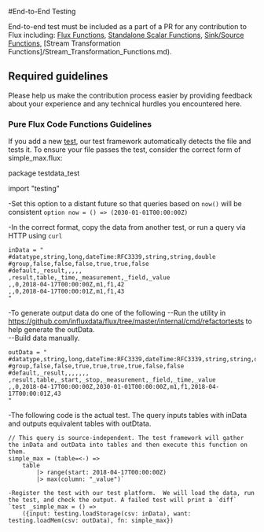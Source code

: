 #End-to-End Testing

End-to-end test must be included as a part of a PR for any contribution to Flux including: 
[Flux Functions](/Flux_Functions.md), 
[Standalone Scalar Functions](/Scalar_Functions.md), 
[Sink/Source Functions](/Source_Sink_Functions.md), 
[Stream Transformation Functions]/Stream_Transformation_Functions.md). 

## Required guidelines

Please help us make the contribution process easier by providing feedback about your experience and any technical hurdles you encountered here.

### Pure Flux Code Functions Guidelines

If you add a new [test](../stdlib/testing/testdata), our test framework automatically detects the file and tests it. To ensure your file passes the test, consider the correct form of simple_max.flux:

package testdata_test
 
import "testing"

-Set this option to a distant future so that queries based on ```now()``` will be consistent
```option now = () => (2030-01-01T00:00:00Z)```

-In the correct format, copy the data from another test, or run a query via HTTP using `curl` 
```
inData = "
#datatype,string,long,dateTime:RFC3339,string,string,double
#group,false,false,false,true,true,false
#default,_result,,,,,
,result,table,_time,_measurement,_field,_value
,,0,2018-04-17T00:00:00Z,m1,f1,42
,,0,2018-04-17T00:00:01Z,m1,f1,43
"
```

-To generate output data do one of the following
--Run the utility in https://github.com/influxdata/flux/tree/master/internal/cmd/refactortests to help generate the outData.  
--Build data manually.  
```
outData = "
#datatype,string,long,dateTime:RFC3339,dateTime:RFC3339,string,string,dateTime:RFC3339,double
#group,false,false,true,true,true,true,false,false
#default,_result,,,,,,,
,result,table,_start,_stop,_measurement,_field,_time,_value
,,0,2018-04-17T00:00:00Z,2030-01-01T00:00:00Z,m1,f1,2018-04-17T00:00:01Z,43
"
```

-The following code is the actual test.  The query inputs tables with inData and outputs equivalent tables with outDtata.
```
// This query is source-independent. The test framework will gather the inData and outData into tables and then execute this function on them.  
simple_max = (table=<-) =>
	table
		|> range(start: 2018-04-17T00:00:00Z)
		|> max(column: "_value")`

-Register the test with our test platform.  We will load the data, run the test, and check the output. A failed test will print a `diff`
`test _simple_max = () =>
	({input: testing.loadStorage(csv: inData), want: testing.loadMem(csv: outData), fn: simple_max})
```

